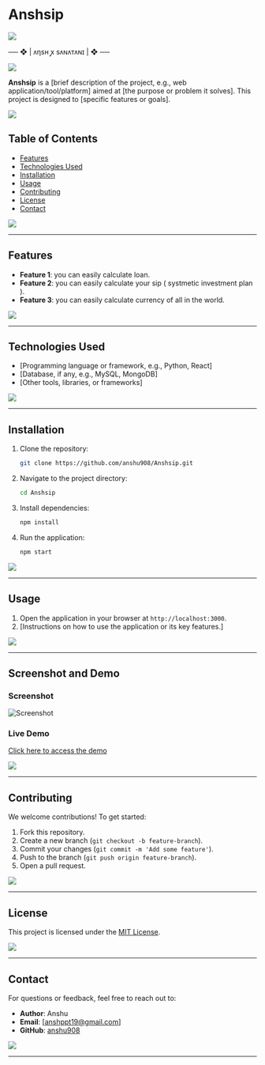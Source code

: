 # Anshsip

<img src="https://user-images.githubusercontent.com/73097560/115834477-dbab4500-a447-11eb-908a-139a6edaec5c.gif">
<p align="center">
   
   ── ❖ | ᴧηsʜ ꭙ sᴧɴᴧᴛᴧɴɪ | ❖ ──

<img src="https://user-images.githubusercontent.com/73097560/115834477-dbab4500-a447-11eb-908a-139a6edaec5c.gif">
<p align="center">

**Anshsip** is a [brief description of the project, e.g., web application/tool/platform] aimed at [the purpose or problem it solves]. This project is designed to [specific features or goals].

<img src="https://user-images.githubusercontent.com/73097560/115834477-dbab4500-a447-11eb-908a-139a6edaec5c.gif">

## Table of Contents

- [Features](#features)
- [Technologies Used](#technologies-used)
- [Installation](#installation)
- [Usage](#usage)
- [Contributing](#contributing)
- [License](#license)
- [Contact](#contact)

<img src="https://user-images.githubusercontent.com/73097560/115834477-dbab4500-a447-11eb-908a-139a6edaec5c.gif">

---

## Features

- **Feature 1**: you can easily calculate loan.
- **Feature 2**: you can easily calculate your sip ( systmetic investment plan ).
- **Feature 3**: you can easily calculate currency of all in the world.

<img src="https://user-images.githubusercontent.com/73097560/115834477-dbab4500-a447-11eb-908a-139a6edaec5c.gif">

---

## Technologies Used

- [Programming language or framework, e.g., Python, React]
- [Database, if any, e.g., MySQL, MongoDB]
- [Other tools, libraries, or frameworks]

<img src="https://user-images.githubusercontent.com/73097560/115834477-dbab4500-a447-11eb-908a-139a6edaec5c.gif">

---

## Installation

1. Clone the repository:
   ```bash
   git clone https://github.com/anshu908/Anshsip.git
   ```
2. Navigate to the project directory:
   ```bash
   cd Anshsip
   ```
3. Install dependencies:
   ```bash
   npm install
   ```
4. Run the application:
   ```bash
   npm start
   ```

<img src="https://user-images.githubusercontent.com/73097560/115834477-dbab4500-a447-11eb-908a-139a6edaec5c.gif">

---

## Usage

1. Open the application in your browser at `http://localhost:3000`.
2. [Instructions on how to use the application or its key features.]

<img src="https://user-images.githubusercontent.com/73097560/115834477-dbab4500-a447-11eb-908a-139a6edaec5c.gif">

---

## Screenshot and Demo

### Screenshot
![Screenshot](https://via.placeholder.com/800x400.png?text=Project+Screenshot)

### Live Demo
[Click here to access the demo](ansh)

<img src="https://user-images.githubusercontent.com/73097560/115834477-dbab4500-a447-11eb-908a-139a6edaec5c.gif">

---

## Contributing

We welcome contributions! To get started:

1. Fork this repository.
2. Create a new branch (`git checkout -b feature-branch`).
3. Commit your changes (`git commit -m 'Add some feature'`).
4. Push to the branch (`git push origin feature-branch`).
5. Open a pull request.

<img src="https://user-images.githubusercontent.com/73097560/115834477-dbab4500-a447-11eb-908a-139a6edaec5c.gif">

---

## License

This project is licensed under the [MIT License](LICENSE).

<img src="https://user-images.githubusercontent.com/73097560/115834477-dbab4500-a447-11eb-908a-139a6edaec5c.gif">

---

## Contact

For questions or feedback, feel free to reach out to:

- **Author**: Anshu
- **Email**: [anshppt19@gmail.com]
- **GitHub**: [anshu908](https://github.com/anshu908)

<img src="https://user-images.githubusercontent.com/73097560/115834477-dbab4500-a447-11eb-908a-139a6edaec5c.gif">

---
